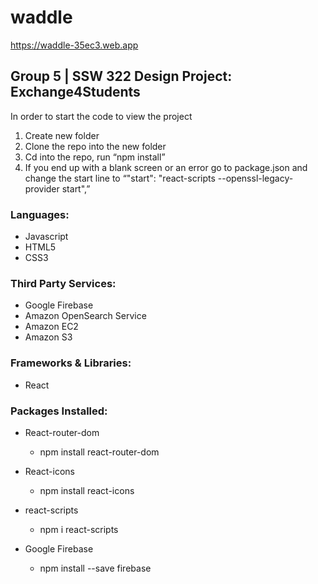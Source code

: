 # waddle

https://waddle-35ec3.web.app

<h2>Group 5 | SSW 322 Design Project: Exchange4Students</h2>

In order to start the code to view the project
1. Create new folder
2. Clone the repo into the new folder
3. Cd into the repo, run “npm install”
4. If you end up with a blank screen or an error go to package.json and change the start line to “"start": "react-scripts --openssl-legacy-provider start",”

<h3>Languages:</h3>

- Javascript
- HTML5
- CSS3

<h3>Third Party Services:</h3>

- Google Firebase 
- Amazon OpenSearch Service
- Amazon EC2
- Amazon S3


<h3>Frameworks & Libraries:</h3>

  - React

<h3>Packages Installed: </h3>

- React-router-dom
  - npm install react-router-dom

- React-icons
  - npm install react-icons

- react-scripts
  - npm i react-scripts

- Google Firebase
  - npm install --save firebase
